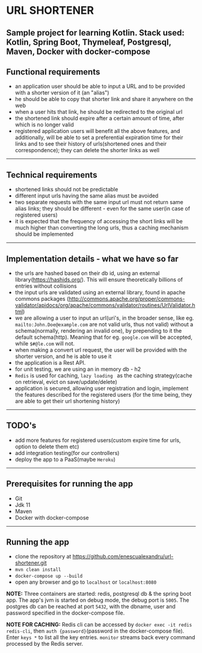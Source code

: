 # URL SHORTENER

Sample project for learning Kotlin. Stack used: Kotlin, Spring Boot, Thymeleaf, Postgresql, Maven,
Docker with docker-compose
---

## Functional requirements

- an application user should be able to input a URL and to be provided with a shorter version of it (an "alias")
- he should be able to copy that shorter link and share it anywhere on the web
- when a user hits that link, he should be redirected to the original url
- the shortened link should expire after a certain amount of time, after which is no longer valid
- registered application users will benefit all the above features, and additionally, will be able to set a preferential
  expiration time for their links and to see their history of urls(shortened ones and their correspondence); they can
  delete the shorter links as well

---

## Technical requirements

- shortened links should not be predictable
- different input urls having the same alias must be avoided
- two separate requests with the same input url must not return same alias links; they should be different - even for
  the same user(in case of registered users)
- it is expected that the frequency of accessing the short links will be much higher than converting the long urls, thus
  a caching mechanism should be implemented

---

## Implementation details - what we have so far

- the urls are hashed based on their db id, using an external library(https://hashids.org/). This will ensure
  theoretically billions of entries without collisions
- the input urls are validated using an external library, found in apache commons packages
  (http://commons.apache.org/proper/commons-validator/apidocs/org/apache/commons/validator/routines/UrlValidator.html)
- we are allowing a user to input an url(uri's, in the broader sense, like eg. `mailto:John.Doe@example.com` are not valid urls, thus not valid)
without a schema(normally, rendering an invalid one), by prepending to it the default schema(http).
Meaning that for eg. `google.com` will be accepted, while `$#@le.com` will not.
- when making a convert url request, the user will be provided with the shorter version, and he is able to use it
- the application is a Rest API.
- for unit testing, we are using an in memory db - h2
- `Redis` is used for caching, `lazy loading ` as the caching strategy(cache on retrieval, evict on save/update/delete)
- application is secured, allowing user registration and login, implement the features described for the registered users
(for the time being, they are able to get their url shortening history)

---

## TODO's

- add more features for registered users(custom expire time for urls, option to delete them etc)
- add integration testing(for our controllers)
- deploy the app to a PaaS(maybe `Heroku`)

---

## Prerequisites for running the app

- Git
- Jdk 11
- Maven
- Docker with docker-compose

---

## Running the app

- clone the repository at https://github.com/enescualexandru/url-shortener.git
- `mvn clean install`
- `docker-compose up --build`
- open any browser and go to `localhost` or `localhost:8080`

**NOTE:** Three containers are started: redis, postgresql db & the spring boot app. The app's jvm
is started on debug mode, the debug port is `5005`. The postgres db can be reached at port `5432`, with the dbname, user
and password specified in the docker-compose file.

**NOTE FOR CACHING:**  Redis cli can be accessed by `docker exec -it redis redis-cli`, then `auth {password}`(password in the docker-compose file).
Enter `keys *` to list all the key entries. `monitor` streams back every command processed by the Redis server.
